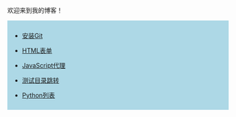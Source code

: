 
欢迎来到我的博客！

<div style="background: lightblue;padding: 10px;">
  
- [安装Git](Git——安装Git.md)

- [HTML表单](HTML——表单.md)

- [JavaScript代理](JavaScript——代理.md)

- [测试目录跳转](测试目录跳转.md)

- [Python列表](Python——列表)

</div>

